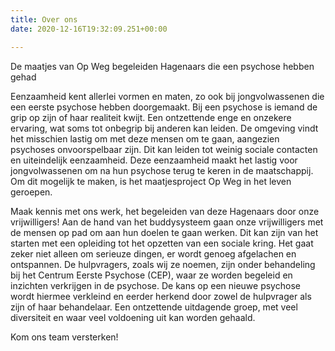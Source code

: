 ```yaml
---
title: Over ons
date: 2020-12-16T19:32:09.251+00:00

---
```

De maatjes van Op Weg begeleiden Hagenaars die een psychose hebben gehad

Eenzaamheid kent allerlei vormen en maten, zo ook bij jongvolwassenen die een eerste psychose hebben doorgemaakt. Bij een psychose is iemand de grip op zijn of haar realiteit kwijt. Een ontzettende enge en onzekere ervaring, wat soms tot onbegrip bij anderen kan leiden. De omgeving vindt het misschien lastig om met deze mensen om te gaan, aangezien psychoses onvoorspelbaar zijn. Dit kan leiden tot weinig sociale contacten en uiteindelijk eenzaamheid. Deze eenzaamheid maakt het lastig voor jongvolwassenen om na hun psychose terug te keren in de maatschappij. Om dit mogelijk te maken, is het maatjesproject Op Weg in het leven geroepen.

Maak kennis met ons werk, het begeleiden van deze Hagenaars door onze vrijwilligers! Aan de hand van het buddysysteem gaan onze vrijwilligers met de mensen op pad om aan hun doelen te gaan werken. Dit kan zijn van het starten met een opleiding tot het opzetten van een sociale kring. Het gaat zeker niet alleen om serieuze dingen, er wordt genoeg afgelachen en ontspannen. De hulpvragers, zoals wij ze noemen, zijn onder behandeling bij het Centrum Eerste Psychose (CEP), waar ze worden begeleid en inzichten verkrijgen in de psychose. De kans op een nieuwe psychose wordt hiermee verkleind en eerder herkend door zowel de hulpvrager als zijn of haar behandelaar. Een ontzettende uitdagende groep, met veel diversiteit en waar veel voldoening uit kan worden gehaald.

Kom ons team versterken!
